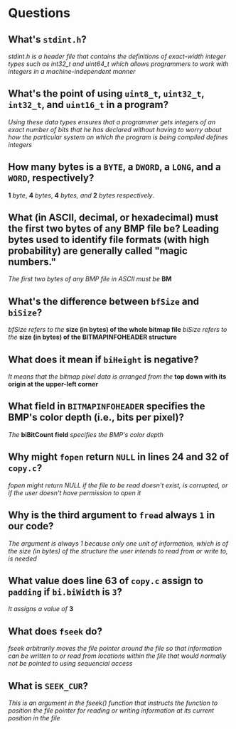 # Questions

## What's `stdint.h`?

*stdint.h is a header file that contains the definitions of exact-width integer types such as*
*int32_t and uint64_t which allows programmers to work with integers in a machine-independent manner*

## What's the point of using `uint8_t`, `uint32_t`, `int32_t`, and `uint16_t` in a program?

*Using these data types ensures that a programmer gets integers of an exact number of bits that he has declared*
*without having to worry about how the particular system on which the program is being compiled defines integers*

## How many bytes is a `BYTE`, a `DWORD`, a `LONG`, and a `WORD`, respectively?

**1** *byte*, **4** *bytes*, **4** *bytes, and* **2** *bytes respectively*.

## What (in ASCII, decimal, or hexadecimal) must the first two bytes of any BMP file be? Leading bytes used to identify file formats (with high probability) are generally called "magic numbers."

*The first two bytes of any BMP file in ASCII must be* **BM**

## What's the difference between `bfSize` and `biSize`?

*bfSize refers to the* **size (in bytes) of the whole bitmap file**
*biSize refers to the* **size (in bytes) of the BITMAPINFOHEADER structure**

## What does it mean if `biHeight` is negative?

*It means that the bitmap pixel data is arranged from the* **top down with its origin at the upper-left corner**

## What field in `BITMAPINFOHEADER` specifies the BMP's color depth (i.e., bits per pixel)?

*The* **biBitCount field** *specifies the BMP's color depth*

## Why might `fopen` return `NULL` in lines 24 and 32 of `copy.c`?

*fopen might return NULL if the file to be read doesn't exist,*
*is corrupted, or if the user doesn't have permission to open it*

## Why is the third argument to `fread` always `1` in our code?

*The argument is always 1 because only one unit of information, which is of the size*
*(in bytes) of the structure the user intends to read from or write to, is needed*

## What value does line 63 of `copy.c` assign to `padding` if `bi.biWidth` is `3`?

*It assigns a value of* **3**

## What does `fseek` do?

*fseek arbitrarily moves the file pointer around the file so that information can be*
*written to or read from locations within the file that would normally not be pointed*
*to using sequencial access*

## What is `SEEK_CUR`?

*This is an argument in the fseek() function that instructs the function to position*
*the file pointer for reading or writing information at its current position in the file*